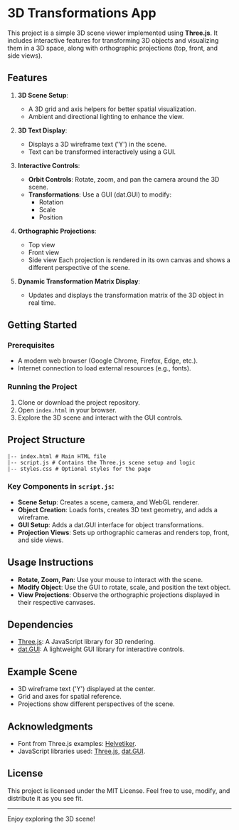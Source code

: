 # 3D Transformations App

This project is a simple 3D scene viewer implemented using **Three.js**. It includes interactive features for transforming 3D objects and visualizing them in a 3D space, along with orthographic projections (top, front, and side views). 

## Features

1. **3D Scene Setup**:
   - A 3D grid and axis helpers for better spatial visualization.
   - Ambient and directional lighting to enhance the view.

2. **3D Text Display**:
   - Displays a 3D wireframe text ('Y') in the scene.
   - Text can be transformed interactively using a GUI.

3. **Interactive Controls**:
   - **Orbit Controls**: Rotate, zoom, and pan the camera around the 3D scene.
   - **Transformations**: Use a GUI (dat.GUI) to modify:
     - Rotation
     - Scale
     - Position

4. **Orthographic Projections**:
   - Top view
   - Front view
   - Side view
   Each projection is rendered in its own canvas and shows a different perspective of the scene.

5. **Dynamic Transformation Matrix Display**:
   - Updates and displays the transformation matrix of the 3D object in real time.

## Getting Started

### Prerequisites
- A modern web browser (Google Chrome, Firefox, Edge, etc.).
- Internet connection to load external resources (e.g., fonts).

### Running the Project
1. Clone or download the project repository.
2. Open `index.html` in your browser.
3. Explore the 3D scene and interact with the GUI controls.

## Project Structure
```
|-- index.html # Main HTML file 
|-- script.js # Contains the Three.js scene setup and logic
|-- styles.css # Optional styles for the page
```

### Key Components in `script.js`:
- **Scene Setup**: Creates a scene, camera, and WebGL renderer.
- **Object Creation**: Loads fonts, creates 3D text geometry, and adds a wireframe.
- **GUI Setup**: Adds a dat.GUI interface for object transformations.
- **Projection Views**: Sets up orthographic cameras and renders top, front, and side views.

## Usage Instructions

- **Rotate, Zoom, Pan**: Use your mouse to interact with the scene.
- **Modify Object**: Use the GUI to rotate, scale, and position the text object.
- **View Projections**: Observe the orthographic projections displayed in their respective canvases.

## Dependencies

- [Three.js](https://threejs.org/): A JavaScript library for 3D rendering.
- [dat.GUI](https://github.com/dataarts/dat.gui): A lightweight GUI library for interactive controls.

## Example Scene

- 3D wireframe text ('Y') displayed at the center.
- Grid and axes for spatial reference.
- Projections show different perspectives of the scene.

## Acknowledgments

- Font from Three.js examples: [Helvetiker](https://github.com/mrdoob/three.js/tree/master/examples/fonts).
- JavaScript libraries used: [Three.js](https://threejs.org/), [dat.GUI](https://github.com/dataarts/dat.gui).

## License

This project is licensed under the MIT License. Feel free to use, modify, and distribute it as you see fit.

---

Enjoy exploring the 3D scene!
